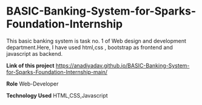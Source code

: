 # BASIC-Banking-System-for-Sparks-Foundation-Internship
This basic banking system is task no. 1 of Web design and development department.Here, I have used html,css , bootstrap as frontend and javascript as backend.

**Link of this project**
https://anadiyadav.github.io/BASIC-Banking-System-for-Sparks-Foundation-Internship-main/

**Role**
Web-Developer 

**Technology Used**
HTML,CSS,Javascript

